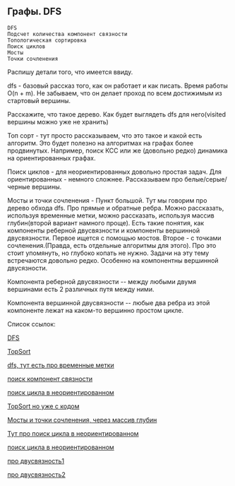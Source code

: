 ## Графы. DFS
```
DFS
Подсчет количества компонент связности
Топологическая сортировка
Поиск циклов
Мосты
Точки сочленения
```

Распишу детали того, что имеется ввиду.

dfs - базовый рассказ того, как он работает и как писать. Время работы O(n + m). Не забываем, что он делает проход по всем достижимым из стартовый вершины.

Расскажите, что такое дерево.
Как будет выглядеть dfs для него(visited вершины можно уже не хранить)

Топ сорт - тут просто рассказываем, что это такое и какой есть алгоритм. Это будет полезно на алгоритмах на графах более продвинутых. Например, поиск КСС или же (довольно редко) динамика на ориентированных графах.

Поиск циклов - для неориентированных довольно простая задач. Для ориентированных - немного сложнее. Рассказываем про белые/серые/черные вершины.

Мосты и точки сочленения - Пункт большой. Тут мы говорим про дерево обхода dfs. Про прямые и обратные ребра. Можно рассказать, используя временные метки, можно рассказать, используя массив глубин(второй вариант намного проще). Есть такие понятия, как компоненты реберной двусвязности и компоненты вершинной двусвязности. Первое ищется с помощью мостов. Второе - с точками сочленения.(Правда, есть отдельные алгоритмы для этого). Про это стоит упомянуть, но глубоко копать не нужно. Задачи на эту тему встречаются довольно редко. Особенно на компонентны вершинной двусязности.

Компонента реберной двусвязности -- между любыми двумя вершинами есть 2 различных путя между ними.

Компонента вершинной двусвязности -- любые два ребра из этой компоненте лежат на каком-то вершинно простом цикле.

Список ссылок:

[DFS](https://wiki.algocode.ru/index.php?title=DFS)

[TopSort](https://wiki.algocode.ru/index.php?title=%D0%A2%D0%BE%D0%BF%D0%BE%D0%BB%D0%BE%D0%B3%D0%B8%D1%87%D0%B5%D1%81%D0%BA%D0%B0%D1%8F_%D1%81%D0%BE%D1%80%D1%82%D0%B8%D1%80%D0%BE%D0%B2%D0%BA%D0%B0)

[dfs, тут есть про временные метки](https://ru.algorithmica.org/cs/graph-traversals/dfs/)

[поиск компонент связности](https://ru.algorithmica.org/cs/graph-traversals/connectivity/)

[поиск цикла в неориентированном](https://ru.algorithmica.org/cs/graph-traversals/cycle/)

[TopSort но уже с кодом](https://ru.algorithmica.org/cs/graph-traversals/topological-sorting/)

[Мосты и точки сочленения, через массив глубин](https://ru.algorithmica.org/cs/graph-traversals/bridges/)

[Тут про поиск цикла в неориентированном](https://neerc.ifmo.ru/wiki/index.php?title=%D0%98%D1%81%D0%BF%D0%BE%D0%BB%D1%8C%D0%B7%D0%BE%D0%B2%D0%B0%D0%BD%D0%B8%D0%B5_%D0%BE%D0%B1%D1%85%D0%BE%D0%B4%D0%B0_%D0%B2_%D0%B3%D0%BB%D1%83%D0%B1%D0%B8%D0%BD%D1%83_%D0%B4%D0%BB%D1%8F_%D0%BF%D0%BE%D0%B8%D1%81%D0%BA%D0%B0_%D1%86%D0%B8%D0%BA%D0%BB%D0%B0)

[поиск цикла в неориентированном](https://ru.algorithmica.org/cs/graph-traversals/cycle/)

[про двусвязность1](http://neerc.ifmo.ru/wiki/index.php?title=%D0%93%D1%80%D0%B0%D1%84_%D0%BA%D0%BE%D0%BC%D0%BF%D0%BE%D0%BD%D0%B5%D0%BD%D1%82_%D1%80%D1%91%D0%B1%D0%B5%D1%80%D0%BD%D0%BE%D0%B9_%D0%B4%D0%B2%D1%83%D1%81%D0%B2%D1%8F%D0%B7%D0%BD%D0%BE%D1%81%D1%82%D0%B8)

[про двусвязность2](http://neerc.ifmo.ru/wiki/index.php?title=%D0%93%D1%80%D0%B0%D1%84_%D0%B1%D0%BB%D0%BE%D0%BA%D0%BE%D0%B2-%D1%82%D0%BE%D1%87%D0%B5%D0%BA_%D1%81%D0%BE%D1%87%D0%BB%D0%B5%D0%BD%D0%B5%D0%BD%D0%B8%D1%8F)